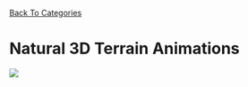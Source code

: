 [Back To Categories](https://github.com/GabrielQSherman/Animations/tree/master)

# Natural 3D Terrain Animations

![](natural-1.gif)

<p>&nbsp<p><p>&nbsp<p>